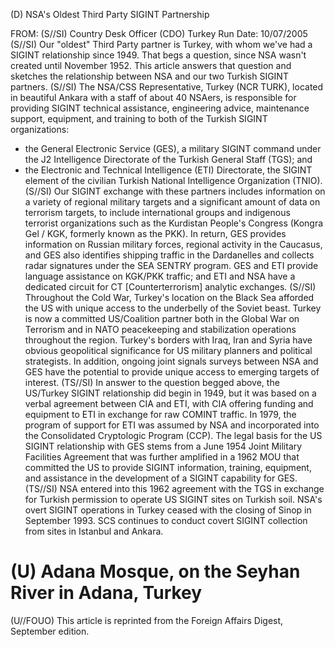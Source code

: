 (D) NSA's Oldest Third Party SIGINT Partnership

FROM: (S//SI)
Country Desk Officer (CDO) Turkey
Run Date: 10/07/2005 (S//SI) Our "oldest" Third Party partner is Turkey, with whom we've had a SIGINT relationship since 1949. That begs a question, since NSA wasn't created until November 1952. This article answers that question and sketches the relationship between NSA and our two Turkish SIGINT partners.
(S//SI) The NSA/CSS Representative, Turkey (NCR TURK), located in beautiful Ankara with a staff of about 40 NSAers, is responsible for providing SIGINT technical assistance, engineering advice, maintenance support, equipment, and training to both of the Turkish SIGINT organizations:

- the General Electronic Service (GES), a military SIGINT command under the J2 Intelligence Directorate of the Turkish General Staff (TGS); and
- the Electronic and Technical Intelligence (ETI) Directorate, the SIGINT element of the civilian Turkish National Intelligence Organization (TNIO). (S//SI) Our SIGINT exchange with these partners includes information on a variety of regional military targets and a significant amount of data on terrorism targets, to include international groups and indigenous terrorist organizations such as the Kurdistan People's Congress (Kongra Gel / KGK, formerly known as the PKK). In return, GES provides information on Russian military forces, regional activity in the Caucasus, and
GES also identifies shipping traffic in the Dardanelles and collects radar signatures under the SEA SENTRY program. GES and ETI provide language assistance on KGK/PKK traffic; and
ETI and NSA have a dedicated circuit for CT [Counterterrorism] analytic exchanges.
(S//SI) Throughout the Cold War, Turkey's location on the Black Sea afforded the US with unique access to the underbelly of the Soviet beast. Turkey is now a committed US/Coalition partner both in the Global War on Terrorism and in NATO peacekeeping and stabilization operations throughout the region. Turkey's borders with Iraq, Iran and Syria have obvious geopolitical significance for US military planners and political strategists. In addition, ongoing joint signals surveys between NSA and GES have the potential to provide unique access to emerging targets of interest.
(TS//SI) In answer to the question begged above, the US/Turkey SIGINT relationship did begin in 1949, but it was based on a verbal agreement between CIA and ETI, with CIA offering funding and equipment to ETI in exchange for raw COMINT traffic. In 1979, the program of support for ETI was assumed by NSA and incorporated into the Consolidated Cryptologic Program (CCP). The legal basis for the US SIGINT relationship with GES stems from a June 1954 Joint Military Facilities Agreement that was further amplified in a 1962 MOU that committed the US to provide SIGINT information, training, equipment, and assistance in the development of a SIGINT capability for GES.
(TS//SI) NSA entered into this 1962 agreement with the TGS in exchange for Turkish permission to operate US SIGINT sites on Turkish soil. NSA's overt SIGINT operations in Turkey ceased with the closing of Sinop in September 1993. SCS continues to conduct covert SIGINT collection from sites in Istanbul and Ankara.

# (U) Adana Mosque, on the Seyhan River in Adana, Turkey 

(U//FOUO) This article is reprinted from the Foreign Affairs Digest, September edition.
